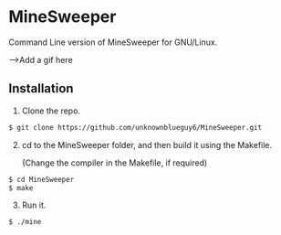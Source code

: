 # MineSweeper

Command Line version of MineSweeper for GNU/Linux.

-->Add a gif here

## Installation

1. Clone the repo.

```bash
$ git clone https://github.com/unknownblueguy6/MineSweeper.git
```

2. cd to the MineSweeper folder, and then build it using the Makefile.
   
   (Change the compiler in the Makefile, if required)
   
```bash
$ cd MineSweeper
$ make
```

3. Run it.

```bash
$ ./mine
```
